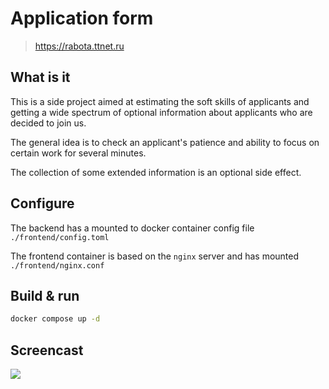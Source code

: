 # Application form

> https://rabota.ttnet.ru

## What is it
This is a side project aimed at estimating the soft skills of applicants and getting a wide spectrum of 
optional information about applicants who are decided to join us.

The general idea is to check an applicant's patience and ability to focus on 
certain work for several minutes.

The collection of some extended information is an optional side effect.

## Configure
The backend has a mounted to docker container config file
`./frontend/config.toml`

The frontend container is based on the `nginx` server and has mounted 
`./frontend/nginx.conf`

## Build & run
```bash
docker compose up -d
```

## Screencast
![](sc.gif)

